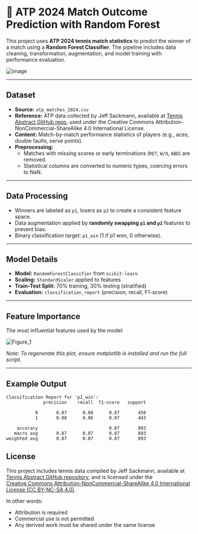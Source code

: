 # 🎾 ATP 2024 Match Outcome Prediction with Random Forest

This project uses **ATP 2024 tennis match statistics** to predict the winner of a match using a **Random Forest Classifier**. The pipeline includes data cleaning, transformation, augmentation, and model training with performance evaluation.

![image](https://github.com/user-attachments/assets/e46e9530-ed06-4ac9-80f9-b9b2593170bd)

---

## Dataset

- **Source:** `atp_matches_2024.csv`
- **Reference:** ATP data collected by Jeff Sackmann, available at [Tennis Abstract GitHub repo](https://github.com/JeffSackmann/tennis_atp?tab=readme-ov-file#atp-tennis-rankings-results-and-stats), used under the Creative Commons Attribution-NonCommercial-ShareAlike 4.0 International License.
- **Content:** Match-by-match performance statistics of players (e.g., aces, double faults, serve points).
- **Preprocessing:**
  - Matches with missing scores or early terminations (`RET`, `W/O`, `ABD`) are removed.
  - Statistical columns are converted to numeric types, coercing errors to NaN.

---

## Data Processing

- Winners are labeled as `p1`, losers as `p2` to create a consistent feature space.
- Data augmentation applied by **randomly swapping `p1` and `p2`** features to prevent bias.
- Binary classification target: `p1_win` (1 if p1 won, 0 otherwise).

---

## Model Details

- **Model:** `RandomForestClassifier` from `scikit-learn`
- **Scaling:** `StandardScaler` applied to features
- **Train-Test Split:** 70% training, 30% testing (stratified)
- **Evaluation:** `classification_report` (precision, recall, F1-score)

---

## Feature Importance

The most influential features used by the model:

![Figure_1](https://github.com/user-attachments/assets/92a0082d-edf6-4a88-b2aa-b9154daaf66e)

*Note: To regenerate this plot, ensure matplotlib is installed and run the full script.*

---

## Example Output

```text
Classification Report for 'p1_win':
              precision    recall  f1-score   support

           0       0.87      0.88      0.87       450
           1       0.88      0.86      0.87       443

    accuracy                           0.87       893
   macro avg       0.87      0.87      0.87       893
weighted avg       0.87      0.87      0.87       893
```


## License

This project includes tennis data compiled by Jeff Sackmann, available at  
[Tennis Abstract GitHub repository](https://github.com/JeffSackmann), and is licensed under the  
[Creative Commons Attribution-NonCommercial-ShareAlike 4.0 International License (CC BY-NC-SA 4.0)](https://creativecommons.org/licenses/by-nc-sa/4.0/).

In other words:  
- Attribution is required  
- Commercial use is not permitted  
- Any derived work must be shared under the same license
